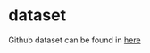 # dataset

Github dataset can be found in [here](https://drive.google.com/file/d/1a0MHYxrGyMqx5pQMXfpckbCR0FwLDIZr/view?usp=sharing)
